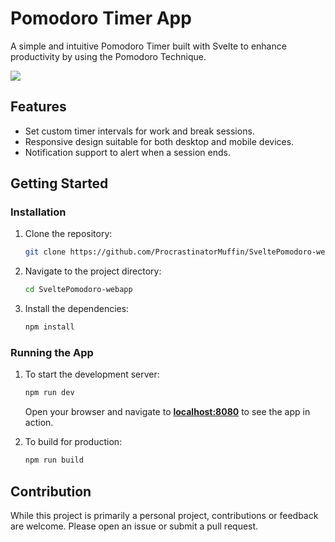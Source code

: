 # **Pomodoro Timer App**

A simple and intuitive Pomodoro Timer built with Svelte to enhance productivity by using the Pomodoro Technique.

![](https://i.imgur.com/Ifp1Px3.png)

## **Features**

- Set custom timer intervals for work and break sessions.
- Responsive design suitable for both desktop and mobile devices.
- Notification support to alert when a session ends.

## **Getting Started**

### **Installation**

1. Clone the repository:
    
    ```bash
    git clone https://github.com/ProcrastinatorMuffin/SveltePomodoro-webapp
    ```
    
2. Navigate to the project directory:
    
    ```bash
    cd SveltePomodoro-webapp
    ```
    
3. Install the dependencies:
    
    ```bash
    npm install
    ```
    

### **Running the App**

1. To start the development server:
    
    ```bash
    npm run dev
    ```
    
    Open your browser and navigate to **[localhost:8080](http://localhost:8080/)** to see the app in action.
    
2. To build for production:
    
    ```bash
    npm run build
    ```
    

## **Contribution**

While this project is primarily a personal project, contributions or feedback are welcome. Please open an issue or submit a pull request.

